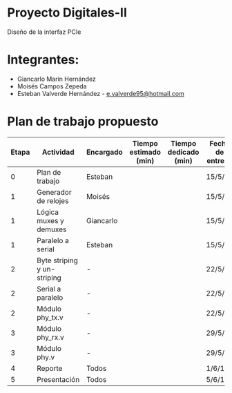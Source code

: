 # Proyecto Digitales-II 
Diseño de la interfaz PCIe

# Integrantes:

* Giancarlo Marín Hernández
* Moisés Campos Zepeda
* Esteban Valverde Hernández - e.valverde95@hotmail.com

# Plan de trabajo propuesto
| Etapa | Actividad | Encargado | Tiempo  estimado (min) | Tiempo  dedicado (min) | Fecha  de entrega | Comentarios |
|-------|-----------------------------|-----------|------------------------|------------------------|-------------------|-------------|
| 0 | Plan de trabajo | Esteban |  |  | 15/5/19 |  |
| 1 | Generador de relojes | Moisés |  |  | 15/5/19 |  |
| 1 | Lógica muxes y demuxes | Giancarlo |  |  | 15/5/19 |  |
| 1 | Paralelo a serial | Esteban |  |  | 15/5/19 |  |
| 2 | Byte striping y un-striping | - |  |  | 22/5/19 |  |
| 2 | Serial a paralelo | - |  |  | 22/5/19 |  |
| 2 | Módulo phy_tx.v | - |  |  | 22/5/19 |  |
| 3 | Módulo phy_rx.v | - |  |  | 29/5/19 |  |
| 3 | Módulo phy.v | - |  |  | 29/5/19 |  |
| 4 | Reporte | Todos |  |  | 1/6/19 |  |
| 5 | Presentación | Todos |  |  | 5/6/19 |  |
